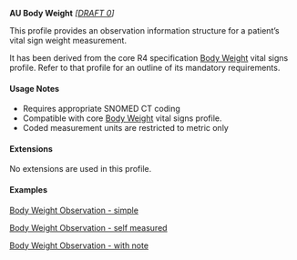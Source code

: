 **AU Body Weight** *[[DRAFT 0](guidance.html)]*

This profile provides an observation information structure for a patient’s vital sign weight measurement.

It has been derived from the core R4 specification [Body Weight](http://hl7.org/fhir/StructureDefinition/bodyweight) vital signs profile. 
Refer to that profile for an outline of its mandatory requirements.


#### Usage Notes
* Requires appropriate SNOMED CT coding
* Compatible with core [Body Weight](http://hl7.org/fhir/StructureDefinition/bodyweight) vital signs profile.
* Coded measurement units are restricted to metric only


#### Extensions

No extensions are used in this profile.


#### Examples

[Body Weight Observation - simple](Observation-bodyweight-example0.html)

[Body Weight Observation - self measured](Observation-bodyweight-example1.html)

[Body Weight Observation - with note](Observation-bodyweight-example2.html)

